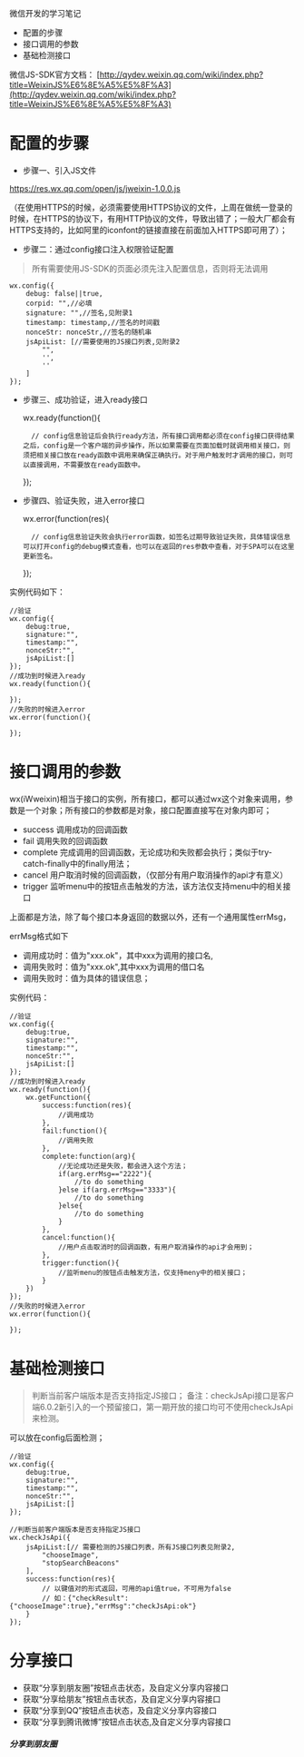 微信开发的学习笔记

- 配置的步骤
- 接口调用的参数
- 基础检测接口


微信JS-SDK官方文档：
[http://qydev.weixin.qq.com/wiki/index.php?title=WeixinJS%E6%8E%A5%E5%8F%A3](http://qydev.weixin.qq.com/wiki/index.php?title=WeixinJS%E6%8E%A5%E5%8F%A3)

# 配置的步骤

- 步骤一、引入JS文件

https://res.wx.qq.com/open/js/jweixin-1.0.0.js

（在使用HTTPS的时候，必须需要使用HTTPS协议的文件，上周在做统一登录的时候，在HTTPS的协议下，有用HTTP协议的文件，导致出错了；一般大厂都会有HTTPS支持的，比如阿里的iconfont的链接直接在前面加入HTTPS即可用了）；

- 步骤二：通过config接口注入权限验证配置

> 所有需要使用JS-SDK的页面必须先注入配置信息，否则将无法调用

    wx.config({
        debug: false||true,
        corpid: "",//必填
        signature: "",//签名,见附录1
        timestamp: timestamp,//签名的时间戳
        nonceStr: nonceStr,//签名的随机串
        jsApiList: [//需要使用的JS接口列表,见附录2
            "",
            '',
            ''
        ]
    });

- 步骤三、成功验证，进入ready接口

	wx.ready(function(){
	
	    // config信息验证后会执行ready方法，所有接口调用都必须在config接口获得结果之后，config是一个客户端的异步操作，所以如果需要在页面加载时就调用相关接口，则须把相关接口放在ready函数中调用来确保正确执行。对于用户触发时才调用的接口，则可以直接调用，不需要放在ready函数中。
	});

- 步骤四、验证失败，进入error接口

	wx.error(function(res){
	
	    // config信息验证失败会执行error函数，如签名过期导致验证失败，具体错误信息可以打开config的debug模式查看，也可以在返回的res参数中查看，对于SPA可以在这里更新签名。
	
	});

实例代码如下：

	//验证
	wx.config({
	    debug:true,
	    signature:"",
	    timestamp:"",
	    nonceStr:"",
	    jsApiList:[]
	});
	//成功到时候进入ready
	wx.ready(function(){
	
	});
	//失败的时候进入error
	wx.error(function(){
	    
	});

# 接口调用的参数

wx(iWweixin)相当于接口的实例，所有接口，都可以通过wx这个对象来调用，参数是一个对象；所有接口的参数都是对象，接口配置直接写在对象内即可；

- success	调用成功的回调函数
- fail		调用失败的回调函数
- complete	完成调用的回调函数，无论成功和失败都会执行；类似于try-catch-finally中的finally用法；
- cancel		用户取消时候的回调函数，（仅部分有用户取消操作的api才有意义）
- trigger	监听menu中的按钮点击触发的方法，该方法仅支持menu中的相关接口

上面都是方法，除了每个接口本身返回的数据以外，还有一个通用属性errMsg，

errMsg格式如下

- 调用成功时：值为"xxx.ok"，其中xxx为调用的接口名,
- 调用失败时：值为"xxx.ok",其中xxx为调用的借口名
- 调用失败时：值为具体的错误信息；

实例代码：

	//验证
	wx.config({
	    debug:true,
	    signature:"",
	    timestamp:"",
	    nonceStr:"",
	    jsApiList:[]
	});
	//成功到时候进入ready
	wx.ready(function(){
	    wx.getFunction({
	        success:function(res){
	            //调用成功
	        },
	        fail:function(){
	            //调用失败
	        },
	        complete:function(arg){
	            //无论成功还是失败，都会进入这个方法；
	            if(arg.errMsg=="2222"){
	                //to do something
	            }else if(arg.errMsg=="3333"){
	                //to do something
	            }else{
	                //to do something
	            }
	        },
	        cancel:function(){
	            //用户点击取消时的回调函数，有用户取消操作的api才会用到；
	        },
	        trigger:function(){
	            //监听menu的按钮点击触发方法，仅支持meny中的相关接口；
	        }
	    })
	});
	//失败的时候进入error
	wx.error(function(){
	
	});

# 基础检测接口

> 判断当前客户端版本是否支持指定JS接口；
> 备注：checkJsApi接口是客户端6.0.2新引入的一个预留接口，第一期开放的接口均可不使用checkJsApi来检测。

可以放在config后面检测；

	//验证
	wx.config({
	    debug:true,
	    signature:"",
	    timestamp:"",
	    nonceStr:"",
	    jsApiList:[]
	});
	
	//判断当前客户端版本是否支持指定JS接口
	wx.checkJsApi({
	    jsApiList:[// 需要检测的JS接口列表，所有JS接口列表见附录2,
	        "chooseImage",
	        "stopSearchBeacons"
	    ],
	    success:function(res){
	        // 以键值对的形式返回，可用的api值true，不可用为false
	        // 如：{"checkResult":{"chooseImage":true},"errMsg":"checkJsApi:ok"}
	    }
	});

# 分享接口

- 获取“分享到朋友圈”按钮点击状态，及自定义分享内容接口
- 获取“分享给朋友”按钮点击状态，及自定义分享内容接口
- 获取“分享到QQ”按钮点击状态，及自定义分享内容接口
- 获取“分享到腾讯微博”按钮点击状态,及自定义分享内容接口

##### 分享到朋友圈

